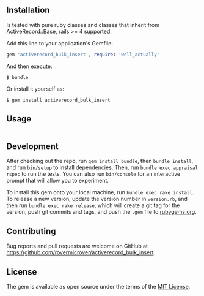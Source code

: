 ## Installation

Is tested with pure ruby classes and classes that inherit from ActiveRecord::Base, rails >= 4 supported.

Add this line to your application's Gemfile:

```ruby
gem 'activerecord_bulk_insert', require: 'well_actually'
```

And then execute:

    $ bundle

Or install it yourself as:

    $ gem install activerecord_bulk_insert

## Usage
```ruby

```

## Development

After checking out the repo, run `gem install bundle`, then `bundle install`, and run `bin/setup` to install dependencies. Then, run `bundle exec appraisal rspec` to run the tests. You can also run `bin/console` for an interactive prompt that will allow you to experiment.

To install this gem onto your local machine, run `bundle exec rake install`. To release a new version, update the version number in `version.rb`, and then run `bundle exec rake release`, which will create a git tag for the version, push git commits and tags, and push the `.gem` file to [rubygems.org](https://rubygems.org).

## Contributing

Bug reports and pull requests are welcome on GitHub at https://github.com/rovermicrover/activerecord_bulk_insert.


## License

The gem is available as open source under the terms of the [MIT License](http://opensource.org/licenses/MIT).